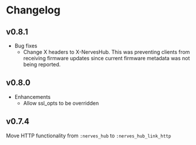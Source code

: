 # Changelog

## v0.8.1

* Bug fixes
  * Change X headers to X-NervesHub. This was preventing clients from
    receiving firmware updates since current firmware metadata was not
    being reported.

## v0.8.0

* Enhancements
  * Allow ssl_opts to be overridden

## v0.7.4

Move HTTP functionality from `:nerves_hub` to `:nerves_hub_link_http`
